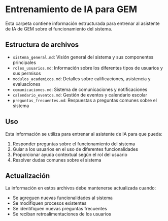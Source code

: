 # Entrenamiento de IA para GEM

Esta carpeta contiene información estructurada para entrenar al asistente de IA de GEM sobre el funcionamiento del sistema.

## Estructura de archivos

- `sistema_general.md`: Visión general del sistema y sus componentes principales
- `roles_usuarios.md`: Información sobre los diferentes tipos de usuarios y sus permisos
- `modulos_academicos.md`: Detalles sobre calificaciones, asistencia y evaluaciones
- `comunicaciones.md`: Sistema de comunicaciones y notificaciones
- `calendario_eventos.md`: Gestión de eventos y calendario escolar
- `preguntas_frecuentes.md`: Respuestas a preguntas comunes sobre el sistema

## Uso

Esta información se utiliza para entrenar al asistente de IA para que pueda:
1. Responder preguntas sobre el funcionamiento del sistema
2. Guiar a los usuarios en el uso de diferentes funcionalidades
3. Proporcionar ayuda contextual según el rol del usuario
4. Resolver dudas comunes sobre el sistema

## Actualización

La información en estos archivos debe mantenerse actualizada cuando:
- Se agreguen nuevas funcionalidades al sistema
- Se modifiquen procesos existentes
- Se identifiquen nuevas preguntas frecuentes
- Se reciban retroalimentaciones de los usuarios 